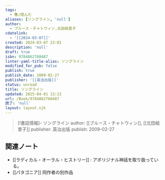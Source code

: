 ```yaml
---
tags:
  - 📚/読んだ
aliases: [ソングライン, 'null']
author:
  - ブルース・チャトウィン,北田絵里子
cdatelink:
  - '[[2024-03-07]]'
created: 2024-03-07 23:01
description: 'null'
draft: true
isbn: 9784862760487
linter-yaml-title-alias: ソングライン
modified_for_pub: false
publish: true
publish_date: 2009-02-27
publisher: '[[英治出版]]'
status: unread
title: ソングライン
updated: 2025-04-01 13:13
url: /Book/9784862760487
読了: 'null'
layout: layout.njk
---
```



> [!書誌情報]-
>  ソングライン
>  author: [[ブルース・チャトウィン]], [[北田絵里子]]
>  publisher: 英治出版
>  publish: 2009-02-27 

## 関連ノート 
- [[ラディカル・オーラル・ヒストリー]] : アボリジナル神話を取り扱っている。 
- [[パタゴニア]] 同作者の別作品


